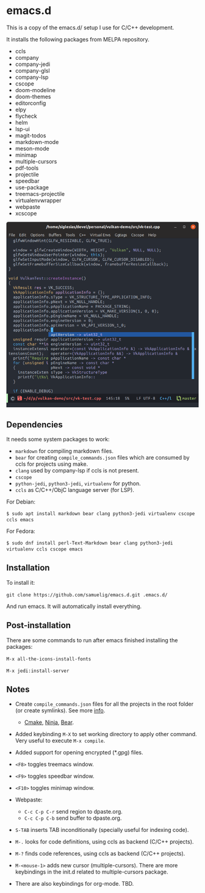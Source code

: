 # emacs.d

This is a copy of the emacs.d/ setup I use for C/C++ development.

It installs the following packages from MELPA repository.

* ccls
* company
* company-jedi
* company-glsl
* company-lsp
* cscope
* doom-modeline
* doom-themes
* editorconfig
* elpy
* flycheck
* helm
* lsp-ui
* magit-todos
* markdown-mode
* meson-mode
* minimap
* multiple-cursors
* pdf-tools
* projectile
* speedbar
* use-package
* treemacs-projectile
* virtualenvwrapper
* webpaste
* xcscope

![Emacs screenshot](https://raw.githubusercontent.com/samuelig/emacs.d/master/emacs-screenshot.png)

## Dependencies

It needs some system packages to work:

* ```markdown``` for compiling markdown files.
* ```bear``` for creating ```compile_commands.json``` files which are consumed by ccls for projects using make.
* ```clang``` used by company-lsp if ccls is not present.
* ```cscope```
* ```python-jedi```, ```python3-jedi```, ```virtualenv``` for python.
* ```ccls``` as C/C++/ObjC language server (for LSP).

For Debian:

```
$ sudo apt install markdown bear clang python3-jedi virtualenv cscope ccls emacs
```

For Fedora:

```
$ sudo dnf install perl-Text-Markdown bear clang python3-jedi virtualenv ccls cscope emacs
```

## Installation

To install it:

```git clone https://github.com/samuelig/emacs.d.git .emacs.d/```

And run emacs. It will automatically install everything.

## Post-installation

There are some commands to run after emacs finished installing the packages:

```M-x all-the-icons-install-fonts```

```M-x jedi:install-server```

## Notes

* Create ```compile_commands.json``` files for all the projects in the root folder (or create symlinks). See more [info](https://sarcasm.github.io/notes/dev/compilation-database.html).
   * [Cmake](https://sarcasm.github.io/notes/dev/compilation-database.html#cmake), [Ninja](https://sarcasm.github.io/notes/dev/compilation-database.html#ninja), [Bear](https://sarcasm.github.io/notes/dev/compilation-database.html#bear-and-intercept-build).

* Added keybinding ```M-X``` to set working directory to apply other command. Very useful to execute ```M-x compile```.
* Added support for opening encrypted (*.gpg) files.
* ```<F8>``` toggles treemacs window.
* ```<F9>``` toggles speedbar window.
* ```<F10>``` toggles minimap window.
* Webpaste:
  * ```C-c C-p C-r``` send region to dpaste.org.
  * ```C-c C-p C-b``` send buffer to dpaste.org.
* ```S-TAB``` inserts TAB inconditionally (specially useful for indexing code).
* ```M-.``` looks for code definitions, using ccls as backend (C/C++ projects).
* ```M-?``` finds code references, using ccls as backend (C/C++ projects).
* ```M-<mouse-1>``` adds new cursor (multiple-cursors). There are more keybindings in the init.d related to multiple-cursors package.
* There are also keybindings for org-mode. TBD.
